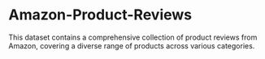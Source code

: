 # Amazon-Product-Reviews
This dataset contains a comprehensive collection of product reviews from Amazon, covering a diverse range of products across various categories. 
